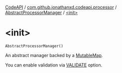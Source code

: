 [CodeAPI](../../index.md) / [com.github.jonathanxd.codeapi.processor](../index.md) / [AbstractProcessorManager](index.md) / [&lt;init&gt;](.)

# &lt;init&gt;

`AbstractProcessorManager()`

An abstract manager backed by a [MutableMap](https://kotlinlang.org/api/latest/jvm/stdlib/kotlin.collections/-mutable-map/index.html).

You can enable validation via [VALIDATE](../-v-a-l-i-d-a-t-e.md) option.

